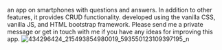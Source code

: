 an app on smartphones with questions and answers. In addition to other features, it provides CRUD functionality. developed using the vanilla CSS, vanilla JS, and HTML bootstrap framework. Please send me a private message or get in touch with me if you have any ideas for improving this app.
![434296424_215493854980019_593550123109397195_n](https://github.com/centmarde/App-Dev/assets/159101935/c9b27b8e-cc7a-4455-bdb7-513b45b60346)
